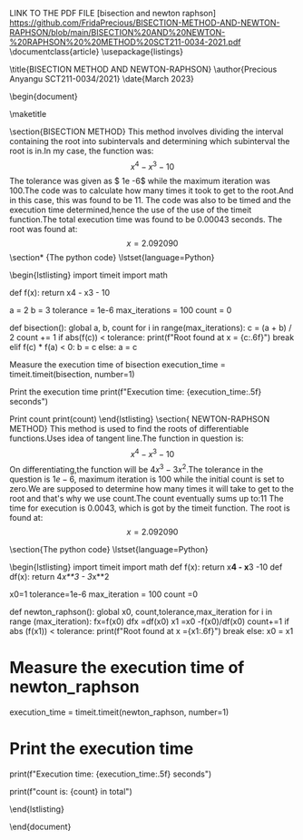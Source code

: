 LINK TO THE PDF FILE [bisection and newton raphson] https://github.com/FridaPrecious/BISECTION-METHOD-AND-NEWTON-RAPHSON/blob/main/BISECTION%20AND%20NEWTON-%20RAPHSON%20%20METHOD%20SCT211-0034-2021.pdf
\documentclass{article}
\usepackage{listings}

\title{BISECTION METHOD AND NEWTON-RAPHSON}
\author{Precious Anyangu  SCT211-0034/2021}
\date{March 2023}

\begin{document}

\maketitle

\section{BISECTION METHOD}
This method involves dividing the interval containing the root into subintervals and determining which subinterval the root is in.In my case, the function was:
$$x^4 - x^3 -10$$
The tolerance was given as $ 1e -6$ while the maximum iteration was 100.The code was to calculate how many times it took to get to the root.And in this case, this was found to be 11.
The code was also to be timed and the execution time determined,hence the use of the use of the timeit function.The total execution time was found to be 0.00043 seconds.
The root was found at:
$$x=2.092090$$
\section* {The python code}
\lstset{language=Python}

\begin{lstlisting}
import timeit
import math

def f(x):
return x4 - x3 - 10

a = 2
b = 3
tolerance = 1e-6
max_iterations = 100
count = 0

def bisection():
global a, b, count
for i in range(max_iterations):
c = (a + b) / 2
count += 1
if abs(f(c)) < tolerance:
print(f"Root found at x = {c:.6f}")
break
elif f(c) * f(a) < 0:
b = c
else:
a = c

Measure the execution time of bisection
execution_time = timeit.timeit(bisection, number=1)

Print the execution time
print(f"Execution time: {execution_time:.5f} seconds")

Print count
print(count)
\end{lstlisting}
\section{ NEWTON-RAPHSON METHOD}
This method is used to find the roots of differentiable functions.Uses idea of tangent line.The function in question is:
$$x^4-x^3-10$$
On differentiating,the function will be $4x^3-3x^2$.The tolerance in the question is $1e-6$, maximum iteration is 100 while the initial count is set to zero.We are supposed to determine how many times it will take to get to the root and that's why we use count.The count eventually sums up to:11
The time for execution is 0.0043, which is got by the timeit function.
The root is found at:
$$x=2.092090$$

\section{The python code}
\lstset{language=Python}

\begin{lstlisting}
import timeit
import math
def f(x):
    return x**4 - x**3 -10
def df(x):
    return 4*x**3 - 3*x**2

x0=1
tolerance=1e-6
max_iteration = 100
count =0

def newton_raphson():
    global x0, count,tolerance,max_iteration
    for i in range (max_iteration):
        fx=f(x0)
        dfx =df(x0)
        x1 =x0 -f(x0)/df(x0)
        count+=1
        if abs (f(x1)) < tolerance:
            print(f"Root found at x ={x1:.6f}")
            break
        else:
            x0 = x1
# Measure the execution time of newton_raphson
execution_time = timeit.timeit(newton_raphson, number=1)

# Print the execution time
print(f"Execution time: {execution_time:.5f} seconds")


print(f"count is: {count} in total")






\end{lstlisting}










\end{document}
